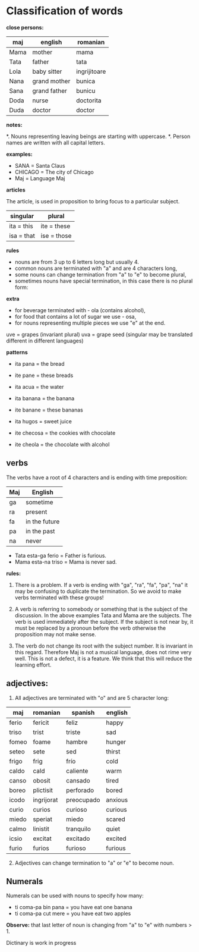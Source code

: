 # Classification of words

**close persons:**

maj  | english            | romanian
-----|--------------------|-----------------
Mama | mother             | mama
Tata | father             | tata
Lola | baby sitter        | ingrijitoare
Nana | grand mother       | bunica
Sana | grand father       | bunicu
Doda | nurse              | doctorita
Duda | doctor             | doctor

**notes:** 

*. Nouns representing leaving beings are starting with uppercase.
*. Person names are written with all capital letters.

**examples:**

* SANA     = Santa Claus
* CHICAGO  = The city of Chicago
* Maj      = Language Maj

**articles**

The article, is used in proposition to bring focus to a particular subject.

singular     | plural
-------------|-------------
ita = this   | ite = these
isa = that   | ise = those

**rules**

* nouns are from 3 up to 6 letters long but usually 4.
* common nouns are terminated with "a" and are 4 characters long,
* some nouns can change termination from "a" to "e" to become plural,
* sometimes nouns have special termination, in this case there is no plural form:

**extra**
* for beverage terminated with - ola (contains alcohol),
* for food that contains a lot of sugar we use - osa,  
* for nouns representing multiple pieces we use "e" at the end.

uve = grapes      (invariant plural)
uva = grape seed  (singular may be translated different in different languages)

**patterns** 

* ita  pana   = the bread
* ite  pane   = these breads
* ita  acua   = the water
* ita  banana = the banana
* ite  banane = these bananas
* ita  hugos  = sweet juice  
  
* ite checosa = the cookies with chocolate
* ite cheola  = the chocolate with alcohol

## verbs

The verbs have a root of 4 characters and is ending with time preposition:

Maj     | English
--------|--------------------------------
ga      | sometime
ra      | present 
fa      | in the future
pa      | in the past
na      | never 

* Tata esta-ga ferio = Father is furious.
* Mama esta-na triso = Mama is never sad.

**rules:**

1. There is a problem. If a verb is ending with "ga", "ra", "fa", "pa", "na" it may be confusing to duplicate the termination. So we avoid to make verbs terminated with these groups!

2. A verb is referring to somebody or something that is the subject of the discussion. In the above examples Tata and Mama are the subjects. The verb is used immediately after the subject. If the subject is not near by, it must be replaced by a pronoun before the verb otherwise the proposition may not make sense.

3. The verb do not change its root with the subject number. It is invariant in this regard. Therefore Maj is not a musical language, does not rime very well. This is not a defect, it is a feature. We think that this will reduce the learning effort.

## adjectives:

1. All adjectives are terminated with "o" and are 5 character long:

maj   |romanian   |spanish   |english
------|-----------|----------|---------
ferio |fericit    |feliz     |happy
triso |trist      |triste    |sad
fomeo |foame      |hambre    |hunger
seteo |sete       |sed       |thirst
frigo |frig       |frío      |cold
caldo |cald       |caliente  |warm
canso |obosit     |cansado   |tired
boreo |plictisit  |perforado |bored
icodo |ingrijorat |preocupado|anxious
curio |curios     |curioso   |curious
miedo |speriat    |miedo     |scared
calmo |linistit   |tranquilo |quiet
icsio |excitat    |excitado  |excited
furio |furios     |furioso   |furious

2. Adjectives can change termination to "a" or "e" to become noun.

## Numerals

Numerals can be used with nouns to specify how many:

* ti coma-pa bin pana = you have eat one banana
* ti coma-pa cut mere = you have eat two apples

**Observe:** that last letter of noun is changing from "a" to "e" with numbers > 1.
 
Dictinary  is work in progress



